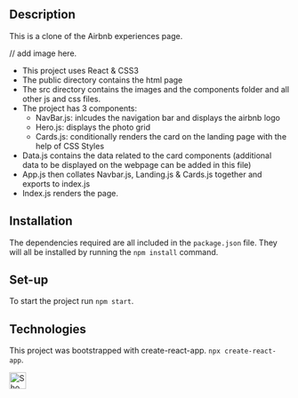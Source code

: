 ## Description

This is a clone of the Airbnb experiences page.

// add image here.

- This project uses React & CSS3
- The public directory contains the html page
- The src directory contains the images and the components folder and all other js and css files.
- The project has 3 components:
  - NavBar.js: inlcudes the navigation bar and displays the airbnb logo
  - Hero.js: displays the photo grid
  - Cards.js: conditionally renders the card on the landing page with the help of CSS Styles
- Data.js contains the data related to the card components (additional data to be displayed on the webpage can be added in this file)
- App.js then collates Navbar.js, Landing.js & Cards.js together and exports to index.js
- Index.js renders the page.

## Installation

The dependencies required are all included in the `package.json` file. They will all be installed by running the `npm install` command.

## Set-up

To start the project run `npm start`.

## Technologies

This project was bootstrapped with create-react-app. `npx create-react-app`.

<picture>
  <source media="(prefers-color-scheme: dark)" srcset="https://cdn.icon-icons.com/icons2/2415/PNG/512/react_original_wordmark_logo_icon_146375.png">
  <source media="(prefers-color-scheme: light)" srcset="https://cdn.icon-icons.com/icons2/2415/PNG/512/react_original_wordmark_logo_icon_146375.png">
  <img width="30px" alt="Shows a logo of c-sharp" src="https://cdn.icon-icons.com/icons2/2415/PNG/512/react_original_wordmark_logo_icon_146375.png">
</picture>
